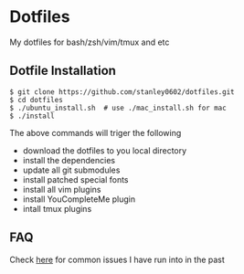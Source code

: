 # Dotfiles
My dotfiles for bash/zsh/vim/tmux and etc

## Dotfile Installation

```
$ git clone https://github.com/stanley0602/dotfiles.git
$ cd dotfiles
$ ./ubuntu_install.sh  # use ./mac_install.sh for mac
$ ./install
```

The above commands will triger the following
* download the dotfiles to you local directory
* install the dependencies
* update all git submodules
* install patched special fonts
* install all vim plugins
* install YouCompleteMe plugin
* intall tmux plugins

## FAQ
Check [here](./faq.md) for common issues I have run into in the past
